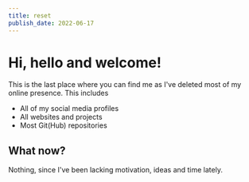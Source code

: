 ```yaml
---
title: reset
publish_date: 2022-06-17
---
```


# Hi, hello and welcome!

This is the last place where you can find me as I've deleted most of my online
presence. This includes

- All of my social media profiles
- All websites and projects
- Most Git(Hub) repositories

## What now?

Nothing, since I've been lacking motivation, ideas and time lately.
